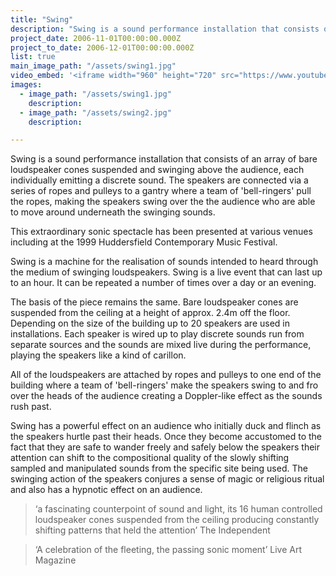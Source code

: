 ```yaml
---
title: "Swing"
description: "Swing is a sound performance installation that consists of an array of bare loudspeaker cones suspended and swinging above the audience, each individually emitting a discrete sound."
project_date: 2006-11-01T00:00:00.000Z
project_to_date: 2006-12-01T00:00:00.000Z
list: true
main_image_path: "/assets/swing1.jpg"
video_embed: '<iframe width="960" height="720" src="https://www.youtube-nocookie.com/embed/fDPiPD6fyNI?rel=0" frameborder="0" allowfullscreen></iframe>'
images:
  - image_path: "/assets/swing1.jpg"
    description:
  - image_path: "/assets/swing2.jpg"
    description:

---
```

Swing is a sound performance installation that consists of an array of bare loudspeaker cones suspended and swinging above the audience, each individually emitting a discrete sound. The speakers are connected via a series of ropes and pulleys to a gantry where a team of 'bell-ringers' pull the ropes, making the speakers swing over the the audience who are able to move around underneath the swinging sounds.

This extraordinary sonic spectacle has been presented at various venues including at the 1999 Huddersfield Contemporary Music Festival.

Swing is a machine for the realisation of sounds intended to heard through the medium of swinging loudspeakers. Swing is a live event that can last up to an hour. It can be repeated a number of times over a day or an evening.

The basis of the piece remains the same. Bare loudspeaker cones are suspended from the ceiling at a height of approx. 2.4m off the floor. Depending on the size of the building up to 20 speakers are used in installations. Each speaker is wired up to play discrete sounds run from separate sources and the sounds are mixed live during the performance, playing the speakers like a kind of carillon.

All of the loudspeakers are attached by ropes and pulleys to one end of the building where a team of 'bell-ringers' make the speakers swing to and fro over the heads of the audience creating a Doppler-like effect as the sounds rush past.

Swing has a powerful effect on an audience who initially duck and flinch as the speakers hurtle past their heads. Once they become accustomed to the fact that they are safe to wander freely and safely below the speakers their attention can shift to the compositional quality of the slowly shifting sampled and manipulated sounds from the specific site being used. The swinging action of the speakers conjures a sense of magic or religious ritual and also has a hypnotic effect on an audience.

> ‘a fascinating counterpoint of sound and light, its 16 human controlled loudspeaker cones suspended from the ceiling producing constantly shifting patterns that held the attention’ The Independent

> ‘A celebration of the fleeting, the passing sonic moment’ Live Art Magazine